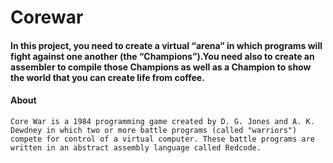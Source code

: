 # Corewar

#### In this project, you need to create a virtual “arena” in which programs will fight against one another (the “Champions”).You need also to create an assembler to compile those Champions as well as a Champion to show the world that you can create life from coffee.

#### About
    Core War is a 1984 programming game created by D. G. Jones and A. K. Dewdney in which two or more battle programs (called "warriors") compete for control of a virtual computer. These battle programs are written in an abstract assembly language called Redcode.
